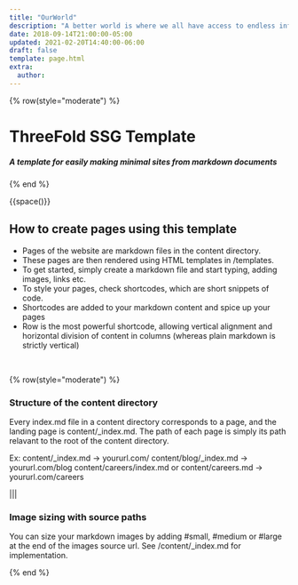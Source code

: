 ```yaml
---
title: "OurWorld"
description: "A better world is where we all have access to endless information and opportunities."
date: 2018-09-14T21:00:00-05:00
updated: 2021-02-20T14:40:00-06:00
draft: false
template: page.html
extra:
  author:
---
```


{% row(style="moderate") %}

# ThreeFold SSG Template

##### A template for easily making minimal sites from markdown documents

{% end %}

{{space()}}

## How to create pages using this template

- Pages of the website are markdown files in the content directory.
- These pages are then rendered using HTML templates in /templates.
- To get started, simply create a markdown file and start typing, adding images, links etc.
- To style your pages, check shortcodes, which are short snippets of code.
- Shortcodes are added to your markdown content and spice up your pages
- Row is the most powerful shortcode, allowing vertical alignment and horizontal division of content in columns (whereas plain markdown is strictly vertical)

<br>

{% row(style="moderate") %}

### Structure of the content directory

Every index.md file in a content directory corresponds to a page, and the landing page is content/\_index.md.
The path of each page is simply its path relavant to the root of the content directory.

Ex:
content/\_index.md -> yoururl.com/
content/blog/\_index.md -> yoururl.com/blog
content/careers/index.md or content/careers.md -> yoururl.com/careers

|||

### Image sizing with source paths

You can size your markdown images by adding #small, #medium or #large at the end of the images source url.
See /content/\_index.md for implementation.

{% end %}
